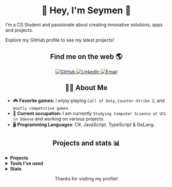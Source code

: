 <!-- Introduction -->
<h1 align="center" >👋 Hey, I'm Seymen 🙂</h1>
<p>I'm a CS Student and passionate about creating innovative solutions, apps and projects.</p>
<p>Explore my GitHub profile to see my latest projects!</p>

<!-- Social media badges -->
<h2 align="center">Find me on the web 🌎</h2>

<p align="center">
  <a href="https://github.com/SeymenNW" target="_blank">
    <img src="https://img.shields.io/badge/-GitHub-181717?style=for-the-badge&logo=github" alt="GitHub" />
  </a>

  <a href="https://www.linkedin.com/in/seymen-kiran-9ba138250/" target="_blank">
    <img src="https://img.shields.io/badge/-LinkedIn-0077B5?style=for-the-badge&logo=linkedin&logoColor=white" alt="LinkedIn" />
  </a>
  <a href="mailto:seymen@live.dk" target="_blank">
    <img src="https://img.shields.io/badge/-Email-D14836?style=for-the-badge&logo=gmail&logoColor=white" alt="Email" />
  </a>

 

</p>

<!-- Facts -->
<h2 align="center">👨‍💻 About Me</h2>

- 🎮 **Favorite games:** I enjoy playing `Call of Duty`, `Counter-Strike 2`, and `mostly competitive games`.
- 💼 **Current occupation:** I am currently `Studying Computer Science at UCL in Odense` and working on various projects.
- 🖥️ **Programming Languages**: C#, JavaScript, TypeScript & GoLang.

<!-- Projects -->
<h2 align="center">Projects and stats 📊</h2>

<details>
  <summary><strong>Projects</strong></summary>
  <ul>
     <li>Pricely. Pulls price data from the most popular danish webshops and price comparison sites. Uses API if available and webscraping if not. Completely without trackers & ads.</li>
     <li> A New project is coming very soon...</li>
  </ul>
  
</details>
<details>
  <summary><strong>Tools I've used</strong></summary>
  <ul>
<li>Backend Development with Express JS Framework (+ With TypeScript & both Bun and Node.js) and ASP.NET Web API</li>

<li>Database Development with Drizzle ORM for retrieving data from databases to Node.js  applications with both MySQL and PostgreSQL. And EntityFramework Core with C#.</li>

<li>Webscraping and Web Testing with Playwright and Puppeteer  (With both .NET C# and Node.js TypeScript)</li>

<li>Avalonia & WPF for .NET C# Desktop Development</li>

<li>Frontend Development with Blazor, ASP.NET MVC and React</li>

  </ul>
</details>
<details>
  <summary><strong>Stats</strong></summary>
  <ul>
<p align="center">
  <img src="https://github-readme-stats.vercel.app/api?username=SeymenNW&show_icons=true&theme=dark" alt="GitHub stats" />
  <img src="https://github-readme-stats.vercel.app/api/top-langs/?username=SeymenNW&layout=compact&theme=dark" alt="Top languages" />
</p>
  </ul>
</details>


<!-- Footer -->
  <p align="center">Thanks for visiting my profile!</p>


